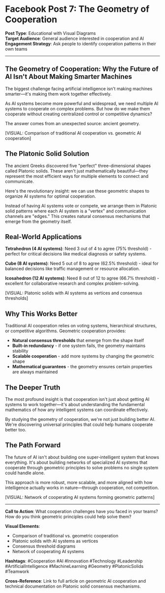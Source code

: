 # Facebook Post 7: The Geometry of Cooperation

**Post Type**: Educational with Visual Diagrams  
**Target Audience**: General audience interested in cooperation and AI  
**Engagement Strategy**: Ask people to identify cooperation patterns in their own teams

---

## The Geometry of Cooperation: Why the Future of AI Isn't About Making Smarter Machines

The biggest challenge facing artificial intelligence isn't making machines smarter—it's making them work together effectively.

As AI systems become more powerful and widespread, we need multiple AI systems to cooperate on complex problems. But how do we make them cooperate without creating centralized control or competitive dynamics?

The answer comes from an unexpected source: ancient geometry.

[VISUAL: Comparison of traditional AI cooperation vs. geometric AI cooperation]

## The Platonic Solid Solution

The ancient Greeks discovered five "perfect" three-dimensional shapes called Platonic solids. These aren't just mathematically beautiful—they represent the most efficient ways for multiple elements to connect and communicate.

Here's the revolutionary insight: we can use these geometric shapes to organize AI systems for optimal cooperation.

Instead of having AI systems vote or compete, we arrange them in Platonic solid patterns where each AI system is a "vertex" and communication channels are "edges." This creates natural consensus mechanisms that emerge from the geometry itself.

## Real-World Applications

**Tetrahedron (4 AI systems)**: Need 3 out of 4 to agree (75% threshold) - perfect for critical decisions like medical diagnosis or safety systems.

**Cube (8 AI systems)**: Need 5 out of 8 to agree (62.5% threshold) - ideal for balanced decisions like traffic management or resource allocation.

**Icosahedron (12 AI systems)**: Need 8 out of 12 to agree (66.7% threshold) - excellent for collaborative research and complex problem-solving.

[VISUAL: Platonic solids with AI systems as vertices and consensus thresholds]

## Why This Works Better

Traditional AI cooperation relies on voting systems, hierarchical structures, or competitive algorithms. Geometric cooperation provides:

- **Natural consensus thresholds** that emerge from the shape itself
- **Built-in redundancy** - if one system fails, the geometry maintains stability
- **Scalable cooperation** - add more systems by changing the geometric shape
- **Mathematical guarantees** - the geometry ensures certain properties are always maintained

## The Deeper Truth

The most profound insight is that cooperation isn't just about getting AI systems to work together—it's about understanding the fundamental mathematics of how any intelligent systems can coordinate effectively.

By studying the geometry of cooperation, we're not just building better AI. We're discovering universal principles that could help humans cooperate better too.

## The Path Forward

The future of AI isn't about building one super-intelligent system that knows everything. It's about building networks of specialized AI systems that cooperate through geometric principles to solve problems no single system could handle alone.

This approach is more robust, more scalable, and more aligned with how intelligence actually works in nature—through cooperation, not competition.

[VISUAL: Network of cooperating AI systems forming geometric patterns]

---

**Call to Action**: What cooperation challenges have you faced in your teams? How do you think geometric principles could help solve them?

**Visual Elements**: 
- Comparison of traditional vs. geometric cooperation
- Platonic solids with AI systems as vertices
- Consensus threshold diagrams
- Network of cooperating AI systems

**Hashtags**: #Cooperation #AI #Innovation #Technology #Leadership #ArtificialIntelligence #MachineLearning #Geometry #PlatonicSolids #Teamwork

**Cross-Reference**: Link to full article on geometric AI cooperation and technical documentation on Platonic solid consensus mechanisms.
